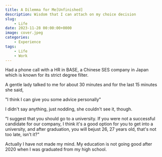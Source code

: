 ```yaml
---
title: A Dilemma for Me[Unfinished]
description: Wisdom that I can attach on my choice decision
slug: 
    - Life
date: 2023-11-28 00:00:00+0000
image: cover.jpeg
categories:
    - Experience 
tags:
    - Life
    - Work
---
```


Had a phone call with a HR in BASE, a Chinese SES company in Japan which is known for its strict degree filter. 

A gentle lady talked to me for about 30 minutes and for the last 15 minutes she said,

"I think I can give you some advice personally"

I didn't say anything, just nodding, she couldn't see it, though.

"I suggest that you should go to a university. If you were not a successful candidate for our company, I think it's a good option for you to get into a university, and after graduation, you will bejust 26, 27 years old, that's not too late, isn't it?"

Actually I have not made my mind. My education is not going good after 2020 when I was graduated from my high school.